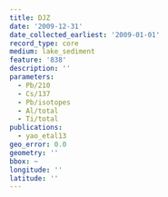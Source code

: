 ```yaml
---
title: DJZ
date: '2009-12-31'
date_collected_earliest: '2009-01-01'
record_type: core
medium: lake_sediment
feature: '838'
description: ''
parameters:
  - Pb/210
  - Cs/137
  - Pb/isotopes
  - Al/total
  - Ti/total
publications:
  - yao_etal13
geo_error: 0.0
geometry: ''
bbox: ~
longitude: ''
latitude: ''
---
```

